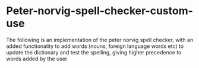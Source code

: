# Peter-norvig-spell-checker-custom-use
The  following is an implementation of the peter norvig spell checker, with an added functionality  to add words (nouns, foreign language words etc) to update the dictionary and test the spelling, giving higher precedence to words added by the user
